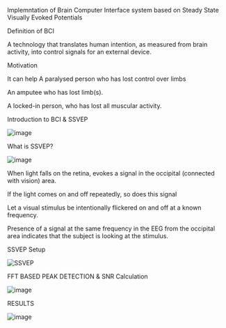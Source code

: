 Implemntation of Brain Computer Interface system based on Steady State Visually Evoked Potentials

Definition of BCI

A technology that translates human intention, as measured from brain activity, into control signals for an external device.

Motivation

It can help
  A paralysed person who has lost control over limbs
  
  An amputee who has lost limb(s).
  
  A locked-in person, who has lost all muscular activity.

Introduction to BCI & SSVEP

![image](https://user-images.githubusercontent.com/117635899/213844843-8915d423-9dec-423a-9f1c-eeeb46d92a63.png)

What is SSVEP?

![image](https://user-images.githubusercontent.com/117635899/213844876-b93732e0-4b91-4497-a9d9-d99bd7e134cf.png)

  When light falls on the retina, evokes a signal in the occipital (connected with vision) area.

  If the light comes on and off repeatedly, so does this signal

  Let a visual stimulus be intentionally flickered on and off at a  known frequency. 

  Presence of a signal at the same frequency in the EEG from the occipital area indicates that the subject is looking at the stimulus.
  
SSVEP Setup

![SSVEP](https://user-images.githubusercontent.com/117635899/213845063-592321cd-61be-43d0-8a0a-09abc6276cad.jpg)

FFT BASED PEAK DETECTION & SNR Calculation

![image](https://user-images.githubusercontent.com/117635899/213845088-81e34575-9bbb-489b-aadc-90a0441a91f6.png)

RESULTS

![image](https://user-images.githubusercontent.com/117635899/213845200-d82c5cdc-389a-4e4d-a75f-741441302999.png)






